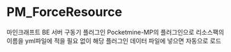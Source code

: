 # PM_ForceResource

마인크래프트 BE 서버 구동기 플러그인 Pocketmine-MP의 플러그인으로 리소스팩의 이름을 yml파일에 적을 필요 없이 해당 플러그인 데이터 파일에 넣으면 자동으로 로드
